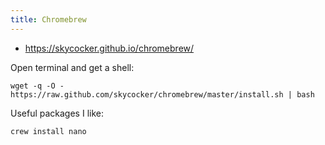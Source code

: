 ```yaml
---
title: Chromebrew
---
```


* https://skycocker.github.io/chromebrew/

Open terminal and get a shell:

```wget -q -O - https://raw.github.com/skycocker/chromebrew/master/install.sh | bash```

Useful packages I like:

```crew install nano```